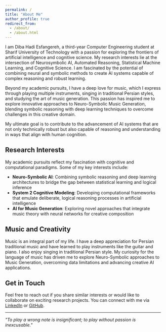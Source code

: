 ```yaml
---
permalink: /
title: "About Me"
author_profile: true
redirect_from: 
  - /about/
  - /about.html
---
```


I am Diba Hadi Esfangereh, a third-year Computer Engineering student at Sharif University of Technology with a passion for exploring the frontiers of artificial intelligence and cognitive science. My research interests lie at the intersection of Neurosymbolic AI, Automated Reasoning, Statistical Machine Learning, and Cognitive Science. I am fascinated by the potential of combining neural and symbolic methods to create AI systems capable of complex reasoning and robust learning.

Beyond my academic pursuits, I have a deep love for music, which I express through playing multiple instruments, singing in traditional Persian styles, and studying the art of music generation. This passion has inspired me to explore innovative approaches to Neuro-Symbolic Music Generation, blending symbolic reasoning with deep learning techniques to overcome challenges in this creative domain.

My ultimate goal is to contribute to the advancement of AI systems that are not only technically robust but also capable of reasoning and understanding in ways that align with human cognition.

## Research Interests

My academic pursuits reflect my fascination with cognitive and computational paradigms. Some of my key interests include:

- **Neuro-Symbolic AI**: Combining symbolic reasoning and deep learning architectures to bridge the gap between statistical learning and logical inference
- **System 2 Cognitive Modeling**: Developing computational frameworks that emulate deliberate, logical reasoning processes in artificial intelligence
- **AI for Music Generation**: Exploring novel approaches that integrate music theory with neural networks for creative composition

## Music and Creativity

Music is an integral part of my life. I have a deep appreciation for Persian traditional music and have learned to play instruments like the guitar and piano. I also enjoy singing in traditional Persian style. My curiosity for the language of music has driven me to explore Neuro-Symbolic approaches to Music Generation, overcoming data limitations and advancing creative AI applications.

## Get in Touch

Feel free to reach out if you share similar interests or would like to collaborate on exciting research projects. You can connect with me via [LinkedIn](https://www.linkedin.com/) or [GitHub](https://github.com/).

---
*"To play a wrong note is insignificant; to play without passion is inexcusable."*
